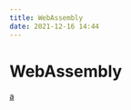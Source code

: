 ```yaml
---
title: WebAssembly
date: 2021-12-16 14:44
---
```

# WebAssembly
[a](https://mp.weixin.qq.com/s/LvooedOYCJzM8G20Tlw0HQ?)